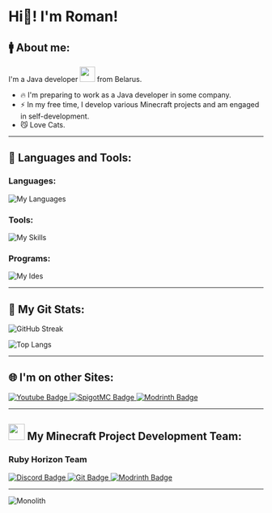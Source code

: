 # Hi👋! I'm Roman!
## 🚹 About me:
I'm a Java developer <img src="https://media.giphy.com/media/WUlplcMpOCEmTGBtBW/giphy.gif" width="30"> from Belarus.
- 🔥 I'm preparing to work as a Java developer in some company.
- ⚡ In my free time, I develop various Minecraft projects and am engaged in self-development.
- 😼 Love Cats.
___
## 🔰 Languages and Tools:
### Languages:
![My Languages](https://skillicons.dev/icons?i=java,kotlin,cs,html,css,javascript)
### Tools:
![My Skills](https://skillicons.dev/icons?i=nginx,git,maven,gradle,hibernate,spring,mysql,sqlite,mongodb,docker)

### Programs:
![My Ides](https://skillicons.dev/icons?i=idea,webstorm,rider,vscode,postman,notion)
___
## 📔 My Git Stats:
![GitHub Streak](http://github-readme-streak-stats.herokuapp.com?user=Shershnyaga007&theme=dark&background=000000)

![Top Langs](https://github-readme-stats.vercel.app/api/top-langs/?username=Shershnyaga007&layout=compact&theme=vision-friendly-dark)
___
## 🌐 I'm on other Sites:
<div id="badges" align="">
  <a href="https://www.youtube.com/@shershnyaga">
  <img src="https://img.shields.io/badge/YouTube-red?style=for-the-badge&logo=youtube&logoColor=white" alt="Youtube Badge"/>
  </a>
  <a href="https://www.spigotmc.org/members/shershnyaga_.1502182/">
  <img src="https://img.shields.io/badge/SpigotMC-orange?style=for-the-badge" alt="SpigotMC Badge"/>
  </a>
  <a href="https://modrinth.com/user/Shershnyaga_">
  <img src="https://img.shields.io/badge/modrinth-gree?style=for-the-badge" alt="Modrinth Badge"/>
  </a>
</div>

___
## <img src="https://i.ibb.co/r7DttGF/3.png" width="32px"> My Minecraft Project Development Team:
### Ruby Horizon Team
<div id="badges" align="">
  <a href="https://discord.gg/9qSmjx9x">
  <img src="https://img.shields.io/badge/Discord-blue?style=for-the-badge" alt="Discord Badge"/>
  </a>
  <a href="https://github.com/RubyHorizon">
  <img src="https://img.shields.io/badge/Git-red?style=for-the-badge" alt="Git Badge"/>
  </a>
  <a href="https://modrinth.com/organization/rhteam">
  <img src="https://img.shields.io/badge/modrinth-gree?style=for-the-badge" alt="Modrinth Badge"/>
  </a>
</div>

___

<img src="https://media1.tenor.com/m/EUCqLX5AbwQAAAAd/monolith-stalker.gif" align="center" alt="Monolith">